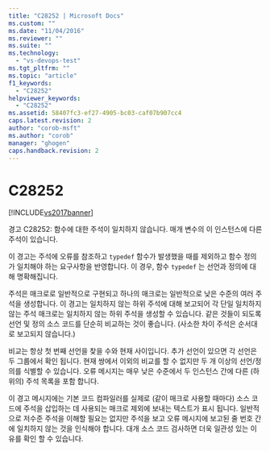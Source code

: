 ```yaml
---
title: "C28252 | Microsoft Docs"
ms.custom: ""
ms.date: "11/04/2016"
ms.reviewer: ""
ms.suite: ""
ms.technology: 
  - "vs-devops-test"
ms.tgt_pltfrm: ""
ms.topic: "article"
f1_keywords: 
  - "C28252"
helpviewer_keywords: 
  - "C28252"
ms.assetid: 58407fc3-ef27-4905-bc03-caf07b907cc4
caps.latest.revision: 2
author: "corob-msft"
ms.author: "corob"
manager: "ghogen"
caps.handback.revision: 2
---
```

# C28252
[!INCLUDE[vs2017banner](../code-quality/includes/vs2017banner.md)]

경고 C28252: 함수에 대한 주석이 일치하지 않습니다. 매개 변수의 이 인스턴스에 다른 주석이 있습니다.  
  
 이 경고는 주석에 오류를 참조하고 `typedef` 함수가 발생했을 때를 제외하고 함수 정의가 일치해야 하는 요구사항을 반영합니다.  이 경우, 함수 `typedef` 는 선언과 정의에 대해 명확해집니다.  
  
 주석은 매크로로 일반적으로 구현되고 하나의 매크로는 일반적으로 낮은 수준의 여러 주석을 생성합니다.  이 경고는 일치하지 않는 하위 주석에 대해 보고되어 각 단일 일치하지 않는 주석 매크로는 일치하지 않는 하위 주석을 생성할 수 있습니다.  같은 것들이 되도록 선언 및 정의 소스 코드를 단순히 비교하는 것이 좋습니다. \(사소한 차이 주석은 순서대로 보고되지 않습니다.\)  
  
 비교는 항상 첫 번째 선언을 찾을 수와 현재 사이입니다.  추가 선언이 있으면 각 선언은 두 그룹에서 확인 됩니다.  현재 쌍에서 이외의 비교를 할 수 없지만 두 개 이상의 선언\/정의를 식별할 수 있습니다.  오류 메시지는 매우 낮은 수준에서 두 인스턴스 간에 다른 \(하위의\) 주석 목록을 포함 합니다.  
  
 이 경고 메시지에는 기본 코드 컴파일러를 실제로 \(같이 매크로 사용할 때마다\) 소스 코드에 주석을 삽입하는 데 사용되는 매크로 제외에 보내는 텍스트가 표시 됩니다.  일반적으로 저수준 주석을 이해할 필요는 없지만 주석을 보고 오류 메시지에 보고된 줄 번호 간에 일치하지 않는 것을 인식해야 합니다.  대개 소스 코드 검사하면 더욱 일관성 있는 이유를 확인 할 수 있습니다.